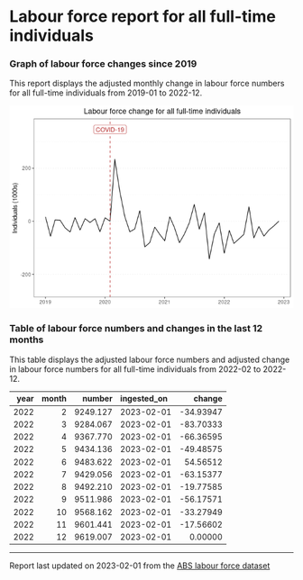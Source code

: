 Labour force report for all full-time individuals
================

### Graph of labour force changes since 2019

This report displays the adjusted monthly change in labour force numbers
for all full-time individuals from 2019-01 to 2022-12.

![](all_full-time_report_files/figure-gfm/unnamed-chunk-2-1.png)<!-- -->

### Table of labour force numbers and changes in the last 12 months

This table displays the adjusted labour force numbers and adjusted
change in labour force numbers for all full-time individuals from
2022-02 to 2022-12.

| year | month |   number | ingested_on |    change |
|-----:|------:|---------:|:------------|----------:|
| 2022 |     2 | 9249.127 | 2023-02-01  | -34.93947 |
| 2022 |     3 | 9284.067 | 2023-02-01  | -83.70333 |
| 2022 |     4 | 9367.770 | 2023-02-01  | -66.36595 |
| 2022 |     5 | 9434.136 | 2023-02-01  | -49.48575 |
| 2022 |     6 | 9483.622 | 2023-02-01  |  54.56512 |
| 2022 |     7 | 9429.056 | 2023-02-01  | -63.15377 |
| 2022 |     8 | 9492.210 | 2023-02-01  | -19.77585 |
| 2022 |     9 | 9511.986 | 2023-02-01  | -56.17571 |
| 2022 |    10 | 9568.162 | 2023-02-01  | -33.27949 |
| 2022 |    11 | 9601.441 | 2023-02-01  | -17.56602 |
| 2022 |    12 | 9619.007 | 2023-02-01  |   0.00000 |

------------------------------------------------------------------------

Report last updated on 2023-02-01 from the [ABS labour force
dataset](https://www.abs.gov.au/statistics/labour/employment-and-unemployment/labour-force-australia/latest-release)
